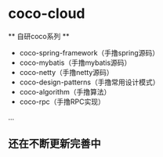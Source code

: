 # coco-cloud

** 自研coco系列 **

+ coco-spring-framework（手撸spring源码）
+ coco-mybatis（手撸mybatis源码）
+ coco-netty（手撸netty源码）
+ coco-design-patterns（手撸常用设计模式）
+ coco-algorithm（手撸算法）
+ coco-rpc（手撸RPC实现）

...

## 还在不断更新完善中
